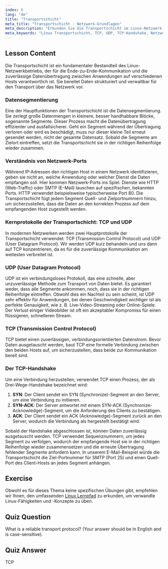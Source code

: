 ```yaml
---
index: 6
lang: "de"
title: "Transportschicht"
meta_title: "Transportschicht - Netzwerk-Grundlagen"
meta_description: "Erkunden Sie die Transportschicht im Linux-Netzwerk. Diese Lektion behandelt wichtige Protokolle wie TCP und UDP, die Funktion von Netzwerk-Ports, Datensegmentierung und den TCP-Handshake für eine zuverlässige Datenübertragung."
meta_keywords: "Linux Transportschicht, TCP, UDP, TCP-Handshake, Netzwerk-Ports, Datensegmentierung, Linux-Netzwerk, Netzwerkprotokolle, zuverlässige Datenübertragung"
---
```


## Lesson Content

Die Transportschicht ist ein fundamentaler Bestandteil des Linux-Netzwerkbetriebs, der für die Ende-zu-Ende-Kommunikation und die zuverlässige Datenübertragung zwischen Anwendungen auf verschiedenen Hosts verantwortlich ist. Sie bereitet Daten strukturiert und verwaltbar für den Transport über das Netzwerk vor.

### Datensegmentierung

Eine der Hauptfunktionen der Transportschicht ist die Datensegmentierung. Sie zerlegt große Datenmengen in kleinere, besser handhabbare Blöcke, sogenannte Segmente. Dieser Prozess macht die Datenübertragung effizienter und ausfallsicherer. Geht ein Segment während der Übertragung verloren oder wird es beschädigt, muss nur dieser kleine Teil erneut gesendet werden, nicht der gesamte Datensatz. Sobald die Segmente am Zielort eintreffen, setzt die Transportschicht sie in der richtigen Reihenfolge wieder zusammen.

### Verständnis von Netzwerk-Ports

Während IP-Adressen den richtigen Host in einem Netzwerk identifizieren, geben sie nicht an, welche Anwendung oder welcher Dienst die Daten empfangen soll. Hier kommen Netzwerk-Ports ins Spiel. Dienste wie HTTP (Web-Traffic) oder SMTP (E-Mail) lauschen auf spezifischen, bekannten Ports. HTTP verwendet beispielsweise typischerweise Port 80. Die Transportschicht fügt jedem Segment Quell- und Zielportnummern hinzu, um sicherzustellen, dass die Daten an den korrekten Prozess auf dem empfangenden Host zugestellt werden.

### Kernprotokolle der Transportschicht: TCP und UDP

In modernen Netzwerken werden zwei Hauptprotokolle der Transportschicht verwendet: TCP (Transmission Control Protocol) und UDP (User Datagram Protocol). Wir werden UDP kurz behandeln und uns dann auf TCP konzentrieren, da es für die zuverlässige Kommunikation am weitesten verbreitet ist.

### UDP (User Datagram Protocol)

UDP ist ein verbindungsloses Protokoll, das eine schnelle, aber unzuverlässige Methode zum Transport von Daten bietet. Es garantiert weder, dass alle Segmente ankommen, noch, dass sie in der richtigen Reihenfolge eintreffen. Obwohl dies ein Nachteil zu sein scheint, ist UDP sehr effektiv für Anwendungen, bei denen Geschwindigkeit wichtiger ist als perfekte Genauigkeit, wie z. B. Live-Video-Streaming oder Online-Spiele. Der Verlust einiger Videobilder ist oft ein akzeptabler Kompromiss für einen flüssigeren, schnelleren Stream.

### TCP (Transmission Control Protocol)

TCP bietet einen zuverlässigen, verbindungsorientierten Datenstrom. Bevor Daten ausgetauscht werden, baut TCP eine formelle Verbindung zwischen den beiden Hosts auf, um sicherzustellen, dass beide zur Kommunikation bereit sind.

### Der TCP-Handshake

Um eine Verbindung herzustellen, verwendet TCP einen Prozess, der als Drei-Wege-Handshake bezeichnet wird:

1. **SYN**: Der Client sendet ein SYN (Synchronize)-Segment an den Server, um eine Verbindung zu initiieren.
2. **SYN-ACK**: Der Server antwortet mit einem SYN-ACK (Synchronize-Acknowledge)-Segment, um die Anforderung des Clients zu bestätigen.
3. **ACK**: Der Client sendet ein ACK (Acknowledge)-Segment zurück an den Server, wodurch die Verbindung als hergestellt bestätigt wird.

Sobald der Handshake abgeschlossen ist, können Daten zuverlässig ausgetauscht werden. TCP verwendet Sequenznummern, um jedes Segment zu verfolgen, wodurch der empfangende Host sie in der richtigen Reihenfolge wieder zusammensetzen und die erneute Übertragung fehlender Segmente anfordern kann. In unserem E-Mail-Beispiel würde die Transportschicht die Ziel-Portnummer für SMTP (Port 25) und einen Quell-Port des Client-Hosts an jedes Segment anhängen.

## Exercise

Obwohl es für dieses Thema keine spezifischen Übungen gibt, empfehlen wir Ihnen, den umfassenden [Linux Lernpfad](https://labex.io/de/learn/linux) zu erkunden, um verwandte Linux-Fähigkeiten und -Konzepte zu üben.

## Quiz Question

What is a reliable transport protocol? (Your answer should be in English and is case-sensitive).

## Quiz Answer

TCP
